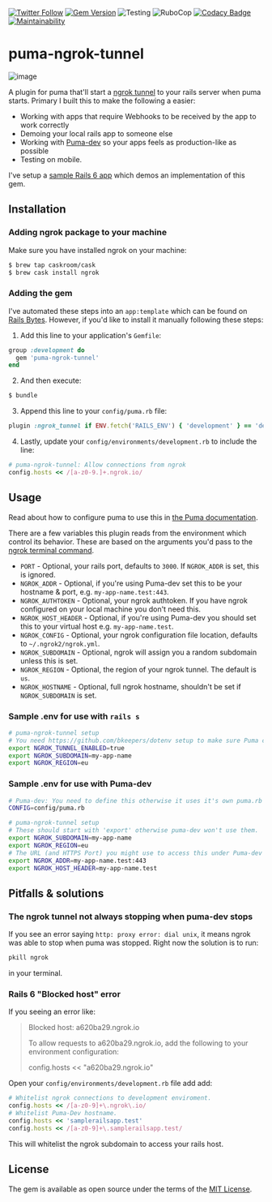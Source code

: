 [![Twitter Follow](https://img.shields.io/twitter/follow/MikeRogers0?label=Follow%20%40MikeRogers0%20For%20Updates&style=social)](https://twitter.com/MikeRogers0)
[![Gem Version](https://badge.fury.io/rb/puma-ngrok-tunnel.svg)](https://badge.fury.io/rb/puma-ngrok-tunnel)
![Testing](https://github.com/MikeRogers0/puma-ngrok-tunnel/workflows/Testing/badge.svg)
![RuboCop](https://github.com/MikeRogers0/puma-ngrok-tunnel/workflows/RuboCop/badge.svg)
[![Codacy Badge](https://api.codacy.com/project/badge/Grade/90680257c9dd4613a36ec3ac890e3559)](https://www.codacy.com/app/MikeRogers0/puma-ngrok-tunnel?utm_source=github.com&amp;utm_medium=referral&amp;utm_content=MikeRogers0/puma-ngrok-tunnel&amp;utm_campaign=Badge_Grade)
[![Maintainability](https://api.codeclimate.com/v1/badges/c5710efd4dc1f90c7487/maintainability)](https://codeclimate.com/github/MikeRogers0/puma-ngrok-tunnel/maintainability)

# puma-ngrok-tunnel

![image](https://user-images.githubusercontent.com/325384/57193363-1d2c4800-6f32-11e9-82a4-1efc54fac0ad.png)

A plugin for puma that'll start a [ngrok tunnel](https://ngrok.com/) to your rails server when puma starts. Primary I built this to make the following a easier:

  * Working with apps that require Webhooks to be received by the app to work correctly
  * Demoing your local rails app to someone else
  * Working with [Puma-dev](https://github.com/puma/puma-dev/) so your apps feels as production-like as possible
  * Testing on mobile.

I've setup a [sample Rails 6 app](https://github.com/MikeRogers0/puma-ngrok-tunnel-SampleRails6App) which demos an implementation of this gem.

## Installation

### Adding ngrok package to your machine

Make sure you have installed ngrok on your machine:

```bash
$ brew tap caskroom/cask
$ brew cask install ngrok
```

### Adding the gem

I've automated these steps into an `app:template` which can be found on [Rails Bytes](https://railsbytes.com/templates/xkjseg). However, if you'd like to install it manually following these steps:

1. Add this line to your application's `Gemfile`:

```ruby
group :development do
  gem 'puma-ngrok-tunnel'
end
```

2. And then execute:

```bash
$ bundle
```

3. Append this line to your `config/puma.rb` file:

```ruby
plugin :ngrok_tunnel if ENV.fetch('RAILS_ENV') { 'development' } == 'development'
```

4. Lastly, update your `config/environments/development.rb` to include the line:

```ruby
# puma-ngrok-tunnel: Allow connections from ngrok
config.hosts << /[a-z0-9.]+.ngrok.io/
```

## Usage

Read about how to configure puma to use this in [the Puma documentation](https://github.com/puma/puma#plugins).

There are a few variables this plugin reads from the environment which control its behavior. These are based on the arguments you'd pass to the [ngrok terminal command](https://ngrok.com/docs#http-subdomain).

  * `PORT` - Optional, your rails port, defaults to `3000`. If `NGROK_ADDR` is set, this is ignored.
  * `NGROK_ADDR` - Optional, if you're using Puma-dev set this to be your hostname & port, e.g. `my-app-name.test:443`.
  * `NGROK_AUTHTOKEN` - Optional, your ngrok authtoken. If you have ngrok configured on your local machine you don't need this.
  * `NGROK_HOST_HEADER` - Optional, if you're using Puma-dev you should set this to your virtual host e.g. `my-app-name.test`.
  * `NGROK_CONFIG` - Optional, your ngrok configuration file location, defaults to `~/.ngrok2/ngrok.yml`.
  * `NGROK_SUBDOMAIN` - Optional, ngrok will assign you a random subdomain unless this is set.
  * `NGROK_REGION` - Optional, the region of your ngrok tunnel. The default is `us`.
  * `NGROK_HOSTNAME` - Optional, full ngrok hostname, shouldn't be set if `NGROK_SUBDOMAIN` is set.

### Sample .env for use with `rails s`

```bash
# puma-ngrok-tunnel setup
# You need https://github.com/bkeepers/dotenv setup to make sure Puma can use these.
export NGROK_TUNNEL_ENABLED=true
export NGROK_SUBDOMAIN=my-app-name
export NGROK_REGION=eu
```

### Sample .env for use with Puma-dev

```bash
# Puma-dev: You need to define this otherwise it uses it's own puma.rb file.
CONFIG=config/puma.rb

# puma-ngrok-tunnel setup
# These should start with 'export' otherwise puma-dev won't use them.
export NGROK_SUBDOMAIN=my-app-name
export NGROK_REGION=eu
# The URL (and HTTPS Port) you might use to access this under Puma-dev
export NGROK_ADDR=my-app-name.test:443
export NGROK_HOST_HEADER=my-app-name.test
```

## Pitfalls & solutions

### The ngrok tunnel not always stopping when puma-dev stops

If you see an error saying `http: proxy error: dial unix`, it means ngrok was able to stop when puma was stopped. Right now the solution is to run:

```bash
pkill ngrok
```

in your terminal.

### Rails 6 "Blocked host" error

If you seeing an error like:

> Blocked host: a620ba29.ngrok.io
>
> To allow requests to a620ba29.ngrok.io, add the following to your environment configuration:
>
> config.hosts << "a620ba29.ngrok.io"

Open your `config/environments/development.rb` file add add:

```ruby
# Whitelist ngrok connections to development enviroment.
config.hosts << /[a-z0-9]+\.ngrok\.io/
# Whitelist Puma-Dev hostname.
config.hosts << 'samplerailsapp.test'
config.hosts << /[a-z0-9]+\.samplerailsapp.test/
```

This will whitelist the ngrok subdomain to access your rails host.

## License

The gem is available as open source under the terms of the [MIT License](http://opensource.org/licenses/MIT).
